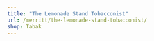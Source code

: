 ```yaml
---
title: "The Lemonade Stand Tobacconist"
url: /merritt/the-lemonade-stand-tobacconist/
shop: Tabak
---
```

